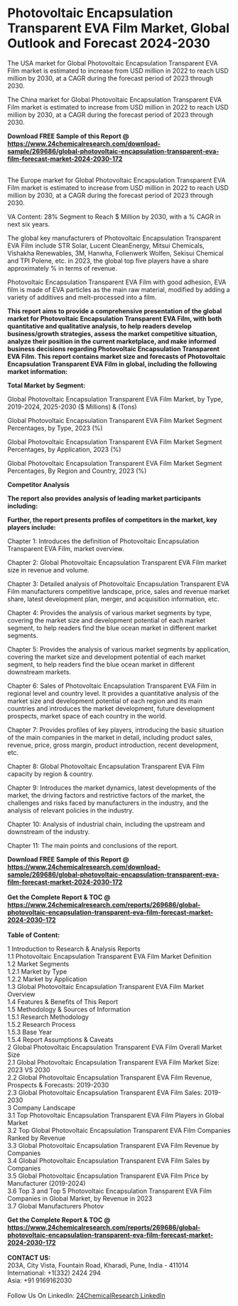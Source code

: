 <h1>Photovoltaic Encapsulation Transparent EVA Film Market, Global Outlook and Forecast 2024-2030</h1><p>The USA market for Global Photovoltaic Encapsulation Transparent EVA Film market is estimated to increase from USD million in 2022 to reach USD million by 2030, at a CAGR during the forecast period of 2023 through 2030.</p><p>
</p><p>The China market for Global Photovoltaic Encapsulation Transparent EVA Film market is estimated to increase from USD million in 2022 to reach USD million by 2030, at a CAGR during the forecast period of 2023 through 2030.</p><div><b>Download FREE Sample of this Report @ 
            <a href="https://www.24chemicalresearch.com/download-sample/269686/global-photovoltaic-encapsulation-transparent-eva-film-forecast-market-2024-2030-172">
            https://www.24chemicalresearch.com/download-sample/269686/global-photovoltaic-encapsulation-transparent-eva-film-forecast-market-2024-2030-172</a></b></div><br><p>
</p><p>The Europe market for Global Photovoltaic Encapsulation Transparent EVA Film market is estimated to increase from USD million in 2022 to reach USD million by 2030, at a CAGR during the forecast period of 2023 through 2030.</p><p>
VA Content: 28% Segment to Reach $ Million by 2030, with a % CAGR in next six years.</p><p>
The global key manufacturers of Photovoltaic Encapsulation Transparent EVA Film include STR Solar, Lucent CleanEnergy, Mitsui Chemicals, Vishakha Renewables, 3M, Hanwha, Folienwerk Wolfen, Sekisui Chemical and TPI Polene, etc. in 2023, the global top five players have a share approximately % in terms of revenue.</p><p>
Photovoltaic Encapsulation Transparent EVA Film with good adhesion, EVA film is made of EVA particles as the main raw material, modified by adding a variety of additives and melt-processed into a film.</p><p>
<strong>This report aims to provide a comprehensive presentation of the global market for Photovoltaic Encapsulation Transparent EVA Film, with both quantitative and qualitative analysis, to help readers develop business/growth strategies, assess the market competitive situation, analyze their position in the current marketplace, and make informed business decisions regarding Photovoltaic Encapsulation Transparent EVA Film. This report contains market size and forecasts of Photovoltaic Encapsulation Transparent EVA Film in global, including the following market information:</strong></p><p>
</p><p>
<strong>Total Market by Segment:</strong></p><p>
Global Photovoltaic Encapsulation Transparent EVA Film Market, by Type, 2019-2024, 2025-2030 ($ Millions) &amp; (Tons)</p><p>
Global Photovoltaic Encapsulation Transparent EVA Film Market Segment Percentages, by Type, 2023 (%)</p><p>
</p><p>
Global Photovoltaic Encapsulation Transparent EVA Film Market Segment Percentages, by Application, 2023 (%)</p><p>
</p><p>
Global Photovoltaic Encapsulation Transparent EVA Film Market Segment Percentages, By Region and Country, 2023 (%)</p><p>
</p><p>
	</p><p>
<strong>Competitor Analysis</strong></p><p>
<strong>The report also provides analysis of leading market participants including:</strong></p><p>
</p><p>
<strong>Further, the report presents profiles of competitors in the market, key players include:</strong></p><p>
</p><p>
Chapter 1: Introduces the definition of Photovoltaic Encapsulation Transparent EVA Film, market overview.</p><p>
Chapter 2: Global Photovoltaic Encapsulation Transparent EVA Film market size in revenue and volume.</p><p>
Chapter 3: Detailed analysis of Photovoltaic Encapsulation Transparent EVA Film manufacturers competitive landscape, price, sales and revenue market share, latest development plan, merger, and acquisition information, etc.</p><p>
Chapter 4: Provides the analysis of various market segments by type, covering the market size and development potential of each market segment, to help readers find the blue ocean market in different market segments.</p><p>
Chapter 5: Provides the analysis of various market segments by application, covering the market size and development potential of each market segment, to help readers find the blue ocean market in different downstream markets.</p><p>
Chapter 6: Sales of Photovoltaic Encapsulation Transparent EVA Film in regional level and country level. It provides a quantitative analysis of the market size and development potential of each region and its main countries and introduces the market development, future development prospects, market space of each country in the world.</p><p>
Chapter 7: Provides profiles of key players, introducing the basic situation of the main companies in the market in detail, including product sales, revenue, price, gross margin, product introduction, recent development, etc.</p><p>
Chapter 8: Global Photovoltaic Encapsulation Transparent EVA Film capacity by region &amp; country.</p><p>
Chapter 9: Introduces the market dynamics, latest developments of the market, the driving factors and restrictive factors of the market, the challenges and risks faced by manufacturers in the industry, and the analysis of relevant policies in the industry.</p><p>
Chapter 10: Analysis of industrial chain, including the upstream and downstream of the industry.</p><p>
Chapter 11: The main points and conclusions of the report.</p><div><b>Download FREE Sample of this Report @ 
            <a href="https://www.24chemicalresearch.com/download-sample/269686/global-photovoltaic-encapsulation-transparent-eva-film-forecast-market-2024-2030-172">
            https://www.24chemicalresearch.com/download-sample/269686/global-photovoltaic-encapsulation-transparent-eva-film-forecast-market-2024-2030-172</a></b></div><br><div><b>Get the Complete Report & TOC @ 
            <a href="https://www.24chemicalresearch.com/reports/269686/global-photovoltaic-encapsulation-transparent-eva-film-forecast-market-2024-2030-172">
            https://www.24chemicalresearch.com/reports/269686/global-photovoltaic-encapsulation-transparent-eva-film-forecast-market-2024-2030-172</a></b></div><br>
            <b>Table of Content:</b><p>1 Introduction to Research & Analysis Reports<br />
    1.1 Photovoltaic Encapsulation Transparent EVA Film Market Definition<br />
    1.2 Market Segments<br />
        1.2.1 Market by Type<br />
        1.2.2 Market by Application<br />
    1.3 Global Photovoltaic Encapsulation Transparent EVA Film Market Overview<br />
    1.4 Features & Benefits of This Report<br />
    1.5 Methodology & Sources of Information<br />
        1.5.1 Research Methodology<br />
        1.5.2 Research Process<br />
        1.5.3 Base Year<br />
        1.5.4 Report Assumptions & Caveats<br />
2 Global Photovoltaic Encapsulation Transparent EVA Film Overall Market Size<br />
    2.1 Global Photovoltaic Encapsulation Transparent EVA Film Market Size: 2023 VS 2030<br />
    2.2 Global Photovoltaic Encapsulation Transparent EVA Film Revenue, Prospects & Forecasts: 2019-2030<br />
    2.3 Global Photovoltaic Encapsulation Transparent EVA Film Sales: 2019-2030<br />
3 Company Landscape<br />
    3.1 Top Photovoltaic Encapsulation Transparent EVA Film Players in Global Market<br />
    3.2 Top Global Photovoltaic Encapsulation Transparent EVA Film Companies Ranked by Revenue<br />
    3.3 Global Photovoltaic Encapsulation Transparent EVA Film Revenue by Companies<br />
    3.4 Global Photovoltaic Encapsulation Transparent EVA Film Sales by Companies<br />
    3.5 Global Photovoltaic Encapsulation Transparent EVA Film Price by Manufacturer (2019-2024)<br />
    3.6 Top 3 and Top 5 Photovoltaic Encapsulation Transparent EVA Film Companies in Global Market, by Revenue in 2023<br />
    3.7 Global Manufacturers Photov</p><div><b>Get the Complete Report & TOC @ 
            <a href="https://www.24chemicalresearch.com/reports/269686/global-photovoltaic-encapsulation-transparent-eva-film-forecast-market-2024-2030-172">
            https://www.24chemicalresearch.com/reports/269686/global-photovoltaic-encapsulation-transparent-eva-film-forecast-market-2024-2030-172</a></b></div><br><b>CONTACT US:</b><br>
            203A, City Vista, Fountain Road, Kharadi, Pune, India - 411014<br>
            International: +1(332) 2424 294<br>
            Asia: +91 9169162030 <br><br>
            Follow Us On LinkedIn: <a href="https://www.linkedin.com/company/24chemicalresearch/">24ChemicalResearch LinkedIn</a>